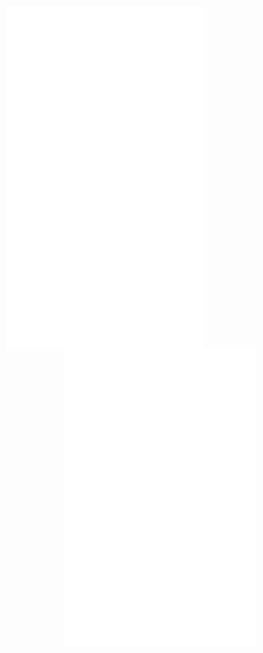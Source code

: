 <img align="left" width="400" alt="base" src="https://github.com/quadseed/quadseed/blob/main/base.svg">
<img align="right" width="390" alt="achievements" src="https://github.com/quadseed/quadseed/blob/main/achievements.svg">